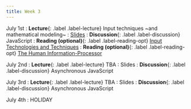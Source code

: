 ```yaml
---
title: Week 3
---
```


<!-- prettier-ignore-start -->

July 1st
: **Lecture**{: .label .label-lecture} Input techniques ~and mathematical modeling~
  : [Slides](https://bcourses.berkeley.edu/courses/1535376/files/folder/lectures?preview=89107942)
: **Discussion**{: .label .label-discussion} JavaScript
: **Reading (optional)**{: .label .label-reading-opt} [Input Technologies and Techniques](https://www.microsoft.com/en-us/research/wp-content/uploads/2016/11/Input-Technologies-and-Techniques-HCI-Handbook-3rd-Edition.pdf)
: **Reading (optional)**{: .label .label-reading-opt} [The Human Information-Processor](https://bcourses.berkeley.edu/courses/1535376/files/folder/readings?preview=89101494)

July 2nd
: **Lecture**{: .label .label-lecture} TBA
  : Slides
: **Discussion**{: .label .label-discussion} Asynchronous JavaScript

July 3rd
: **Lecture**{: .label .label-lecture} TBA
  : Slides
: **Discussion**{: .label .label-discussion} Asynchronous JavaScript

July 4th
: HOLIDAY

<!-- prettier-ignore-end -->
